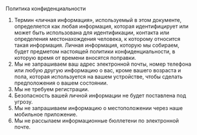 Политика конфиденциальности

1. Термин «личная информация», используемый в этом документе, определяется как любая информация, которая идентифицирует или может быть использована для идентификации, контакта или определения местонахождения человека, к которому относится такая информация. Личная информация, которую мы собираем, будет предметом настоящей политики конфиденциальности, в которую время от времени вносятся поправки.
2. Мы не запрашиваем ваш адрес электронной почты, номер телефона или любую другую информацию о вас, кроме вашего возраста и пола, которая используется на вашем устройстве, чтобы сделать предположения о вашем состоянии.
3. Мы не требуем регистрации.
4. Безопасность вашей личной информации не будет поставлена под угрозу.
5. Мы не запрашиваем информацию о местоположении через наше мобильное приложение.
6. Мы не рассылаем информационные бюллетени по электронной почте.
